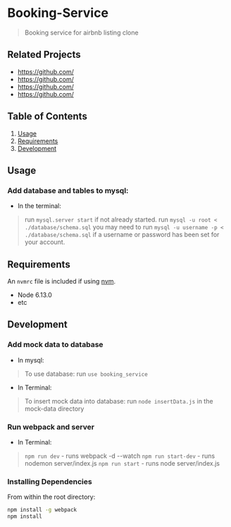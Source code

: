 # Booking-Service

> Booking service for airbnb listing clone

## Related Projects

  - https://github.com/
  - https://github.com/
  - https://github.com/
  - https://github.com/

## Table of Contents

1. [Usage](#Usage)
1. [Requirements](#requirements)
1. [Development](#development)

## Usage
### Add database and tables to mysql:
* In the terminal:
> run `mysql.server start` if not already started.
> run `mysql -u root < ./database/schema.sql`
> you may need to run `mysql -u username -p < ./database/schema.sql` if a username or password has been set for your account.

## Requirements

An `nvmrc` file is included if using [nvm](https://github.com/creationix/nvm).

- Node 6.13.0
- etc

## Development
### Add mock data to database
* In mysql:
> To use database:
> run `use booking_service`
* In Terminal:
> To insert mock data into database:
> run `node insertData.js` in the mock-data directory
### Run webpack and server
* In Terminal:
> `npm run dev` - runs webpack -d --watch
> `npm run start-dev` - runs nodemon server/index.js
> `npm run start` - runs node server/index.js

### Installing Dependencies

From within the root directory:

```sh
npm install -g webpack
npm install
```
